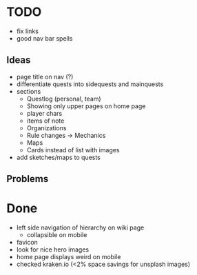 # TODO
- fix links
- good nav bar spells

## Ideas
- page title on nav (?)
- differentiate quests into sidequests and mainquests
- sections
  - Questlog (personal, team)
  - Showing only upper pages on home page
  - player chars
  - items of note
  - Organizations
  - Rule changes -> Mechanics
  - Maps
  - Cards instead of list with images
- add sketches/maps to quests

## Problems

# Done
- left side navigation of hierarchy on wiki page
  - collapsible on mobile
- favicon
- look for nice hero images
- home page displays weird on mobile
- checked kraken.io (<2% space savings for unsplash images)